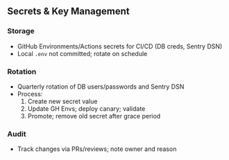 ## Secrets & Key Management

### Storage
- GitHub Environments/Actions secrets for CI/CD (DB creds, Sentry DSN)
- Local `.env` not committed; rotate on schedule

### Rotation
- Quarterly rotation of DB users/passwords and Sentry DSN
- Process:
  1) Create new secret value
  2) Update GH Envs; deploy canary; validate
  3) Promote; remove old secret after grace period

### Audit
- Track changes via PRs/reviews; note owner and reason


